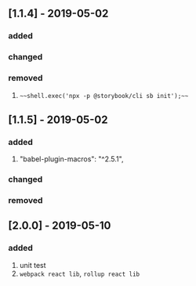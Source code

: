 ## [1.1.4] - 2019-05-02
### added
### changed
### removed
1. `~~shell.exec('npx -p @storybook/cli sb init');~~`

## [1.1.5] - 2019-05-02
### added
1. "babel-plugin-macros": "^2.5.1",
### changed
### removed

## [2.0.0] - 2019-05-10
### added
1. unit test
2. `webpack react lib`, `rollup react lib`
